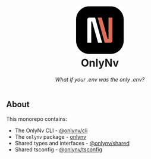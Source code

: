 <div align="center">
    <h1>
    <img src="./assets/logo/svg/logo-dark-squircle.svg" alt="OnlyNv Logo" width="128">
    <br>
    OnlyNv
    </h1>
    <em>What if your .env was the only .env?</em>
</div>

<br>

## About

This monorepo contains:

-   The OnlyNv CLI - [@onlynv/cli](./packages/cli)
-   The `onlynv` package - [onlynv](./packages/onlynv)
-   Shared types and interfaces - [@onlynv/shared](./packages/shared)
-   Shared tsconfig - [@onlynv/tsconfig](./packages/tsconfig)

